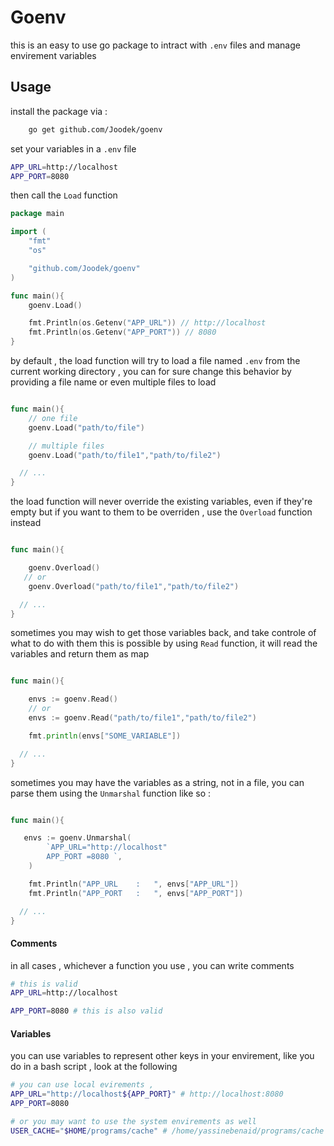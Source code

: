 # Goenv

this is an easy to use go package to intract with `.env` files and manage envirement variables

## Usage

install the package via :

```bash
    go get github.com/Joodek/goenv
```

set your variables in a `.env` file

```bash
APP_URL=http://localhost
APP_PORT=8080

```

then call the `Load` function

```go
package main

import (
    "fmt"
    "os"

    "github.com/Joodek/goenv"
)

func main(){
    goenv.Load()

    fmt.Println(os.Getenv("APP_URL")) // http://localhost
    fmt.Println(os.Getenv("APP_PORT")) // 8080
}

```

by default , the load function will try to load a file named `.env` from the current working directory , you can for sure change this behavior by providing a file name or even multiple files to load

```go

func main(){
    // one file
    goenv.Load("path/to/file")

    // multiple files
    goenv.Load("path/to/file1","path/to/file2")

  // ...
}

```

the load function will never override the existing variables, even if they're empty
but if you want to them to be overriden , use the `Overload` function instead

```go

func main(){

    goenv.Overload()
   // or
    goenv.Overload("path/to/file1","path/to/file2")

  // ...
}

```

sometimes you may wish to get those variables back, and take controle of what to do with them
this is possible by using `Read` function, it will read the variables and return them as map

```go

func main(){

    envs := goenv.Read()
    // or
    envs := goenv.Read("path/to/file1","path/to/file2")

    fmt.println(envs["SOME_VARIABLE"])

  // ...
}

```

sometimes you may have the variables as a string, not in a file, you can parse them using the `Unmarshal` function like so :

```go

func main(){

   envs := goenv.Unmarshal(
		`APP_URL="http://localhost"
		APP_PORT =8080 `,
	)

	fmt.Println("APP_URL    :   ", envs["APP_URL"])
	fmt.Println("APP_PORT   :   ", envs["APP_PORT"])

  // ...
}

```

#### Comments

in all cases , whichever a function you use , you can write comments

```bash
# this is valid
APP_URL=http://localhost

APP_PORT=8080 # this is also valid

```

#### Variables

you can use variables to represent other keys in your envirement, like you do in a bash script , look at the following

```bash
# you can use local evirements ,
APP_URL="http://localhost${APP_PORT}" # http://localhost:8080
APP_PORT=8080

# or you may want to use the system envirements as well
USER_CACHE="$HOME/programs/cache" # /home/yassinebenaid/programs/cache

```
